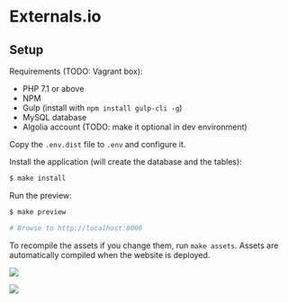 # Externals.io

## Setup

Requirements (TODO: Vagrant box):

- PHP 7.1 or above
- NPM
- Gulp (install with `npm install gulp-cli -g`)
- MySQL database
- Algolia account (TODO: make it optional in dev environment)

Copy the `.env.dist` file to `.env` and configure it.

Install the application (will create the database and the tables):

```bash
$ make install
```

Run the preview:

```bash
$ make preview

# Browse to http://localhost:8000
```

To recompile the assets if you change them, run `make assets`. Assets are automatically compiled when the website is deployed.

[![](http://i.imgur.com/BrCb8gu.png)](http://externals.io/)

[![](http://i.imgur.com/gD7Let2.png)](http://externals.io/)

